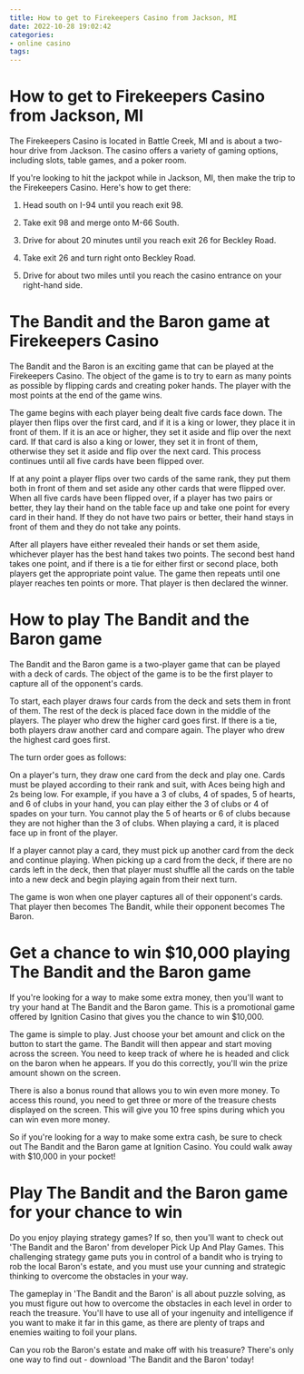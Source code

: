 ```yaml
---
title: How to get to Firekeepers Casino from Jackson, MI
date: 2022-10-28 19:02:42
categories:
- online casino
tags:
---
```



#  How to get to Firekeepers Casino from Jackson, MI

The Firekeepers Casino is located in Battle Creek, MI and is about a two-hour drive from Jackson. The casino offers a variety of gaming options, including slots, table games, and a poker room.

If you're looking to hit the jackpot while in Jackson, MI, then make the trip to the Firekeepers Casino. Here's how to get there:

1. Head south on I-94 until you reach exit 98.

2. Take exit 98 and merge onto M-66 South.

3. Drive for about 20 minutes until you reach exit 26 for Beckley Road.

4. Take exit 26 and turn right onto Beckley Road.

5. Drive for about two miles until you reach the casino entrance on your right-hand side.

#  The Bandit and the Baron game at Firekeepers Casino

The Bandit and the Baron is an exciting game that can be played at the Firekeepers Casino. The object of the game is to try to earn as many points as possible by flipping cards and creating poker hands. The player with the most points at the end of the game wins.

The game begins with each player being dealt five cards face down. The player then flips over the first card, and if it is a king or lower, they place it in front of them. If it is an ace or higher, they set it aside and flip over the next card. If that card is also a king or lower, they set it in front of them, otherwise they set it aside and flip over the next card. This process continues until all five cards have been flipped over.

If at any point a player flips over two cards of the same rank, they put them both in front of them and set aside any other cards that were flipped over. When all five cards have been flipped over, if a player has two pairs or better, they lay their hand on the table face up and take one point for every card in their hand. If they do not have two pairs or better, their hand stays in front of them and they do not take any points.

After all players have either revealed their hands or set them aside, whichever player has the best hand takes two points. The second best hand takes one point, and if there is a tie for either first or second place, both players get the appropriate point value. The game then repeats until one player reaches ten points or more. That player is then declared the winner.

#  How to play The Bandit and the Baron game

The Bandit and the Baron game is a two-player game that can be played with a deck of cards. The object of the game is to be the first player to capture all of the opponent's cards.

To start, each player draws four cards from the deck and sets them in front of them. The rest of the deck is placed face down in the middle of the players. The player who drew the higher card goes first. If there is a tie, both players draw another card and compare again. The player who drew the highest card goes first.

The turn order goes as follows:

On a player's turn, they draw one card from the deck and play one. Cards must be played according to their rank and suit, with Aces being high and 2s being low. For example, if you have a 3 of clubs, 4 of spades, 5 of hearts, and 6 of clubs in your hand, you can play either the 3 of clubs or 4 of spades on your turn. You cannot play the 5 of hearts or 6 of clubs because they are not higher than the 3 of clubs. When playing a card, it is placed face up in front of the player. 

If a player cannot play a card, they must pick up another card from the deck and continue playing. When picking up a card from the deck, if there are no cards left in the deck, then that player must shuffle all the cards on the table into a new deck and begin playing again from their next turn. 

The game is won when one player captures all of their opponent's cards. That player then becomes The Bandit, while their opponent becomes The Baron.



#  Get a chance to win $10,000 playing The Bandit and the Baron game

If you're looking for a way to make some extra money, then you'll want to try your hand at The Bandit and the Baron game. This is a promotional game offered by Ignition Casino that gives you the chance to win $10,000.

The game is simple to play. Just choose your bet amount and click on the button to start the game. The Bandit will then appear and start moving across the screen. You need to keep track of where he is headed and click on the baron when he appears. If you do this correctly, you'll win the prize amount shown on the screen.

There is also a bonus round that allows you to win even more money. To access this round, you need to get three or more of the treasure chests displayed on the screen. This will give you 10 free spins during which you can win even more money.

So if you're looking for a way to make some extra cash, be sure to check out The Bandit and the Baron game at Ignition Casino. You could walk away with $10,000 in your pocket!

#  Play The Bandit and the Baron game for your chance to win

Do you enjoy playing strategy games? If so, then you'll want to check out 'The Bandit and the Baron' from developer Pick Up And Play Games. This challenging strategy game puts you in control of a bandit who is trying to rob the local Baron's estate, and you must use your cunning and strategic thinking to overcome the obstacles in your way.

The gameplay in 'The Bandit and the Baron' is all about puzzle solving, as you must figure out how to overcome the obstacles in each level in order to reach the treasure. You'll have to use all of your ingenuity and intelligence if you want to make it far in this game, as there are plenty of traps and enemies waiting to foil your plans.

Can you rob the Baron's estate and make off with his treasure? There's only one way to find out - download 'The Bandit and the Baron' today!